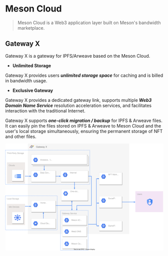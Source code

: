 # Meson Cloud

>Meson Cloud is a Web3 application layer built on Meson's bandwidth marketplace.

## Gateway X

Gateway X is a gateway for IPFS/Arweave based on the Meson Cloud.

- **Unlimited Storage**

Gateway X provides users ***unlimited storage space*** for caching and is billed in bandwidth usage.

- **Exclusive Gateway**

Gateway X provides a dedicated gateway link, supports multiple ***Web3 Domain Name Service*** resolution acceleration services, and facilitates interaction with the traditional Internet.


Gateway X supports ***one-click migration / backup*** for IPFS & Arweave files. It can easily pin the files stored on IPFS & Arweave to Meson Cloud and the user's local storage simultaneously, ensuring the permanent storage of NFT and other files.

![](./images/cloud-1.svg)